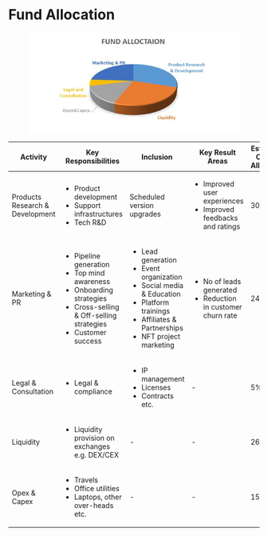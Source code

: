 # Fund Allocation

<figure><img src="../../.gitbook/assets/Fund allocation.jpg" alt=""><figcaption></figcaption></figure>

| Activity                        | Key Responsibilities                                                                                                                                                        | Inclusion                                                                                                                                                                                          | Key Result Areas                                                                   | Estimated Capital Allocation |
| ------------------------------- | --------------------------------------------------------------------------------------------------------------------------------------------------------------------------- | -------------------------------------------------------------------------------------------------------------------------------------------------------------------------------------------------- | ---------------------------------------------------------------------------------- | ---------------------------- |
| Products Research & Development | <ul><li>Product development</li><li>Support infrastructures</li><li>Tech R&#x26;D</li></ul>                                                                                 | Scheduled version upgrades                                                                                                                                                                         | <ul><li>Improved user experiences</li><li>Improved feedbacks and ratings</li></ul> | 30%                          |
| Marketing & PR                  | <ul><li>Pipeline generation</li><li>Top mind awareness</li><li>Onboarding strategies</li><li>Cross-selling &#x26; Off-selling strategies</li><li>Customer success</li></ul> | <ul><li>Lead generation</li><li>Event organization</li><li>Social media &#x26; Education</li><li>Platform trainings</li><li>Affiliates &#x26; Partnerships</li><li>NFT project marketing</li></ul> | <ul><li>No of leads generated</li><li>Reduction in customer churn rate</li></ul>   | 24%                          |
| Legal & Consultation            | <ul><li>Legal &#x26; compliance</li></ul>                                                                                                                                   | <ul><li>IP management</li><li>Licenses</li><li>Contracts etc.</li></ul>                                                                                                                            | -                                                                                  | 5%                           |
| Liquidity                       | <ul><li>Liquidity provision on exchanges e.g. DEX/CEX</li></ul>                                                                                                             | -                                                                                                                                                                                                  | -                                                                                  | 26%                          |
| Opex & Capex                    | <ul><li>Travels </li><li>Office utilities</li><li>Laptops, other over-heads etc.</li></ul>                                                                                  | -                                                                                                                                                                                                  | -                                                                                  | 15%                          |
